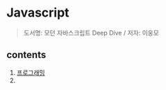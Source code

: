 # Javascript

> 도서명: 모던 자바스크립트 Deep Dive / 저자: 이웅모



## contents

1. [프로그래밍](./Javascript-01_Programming.md)
2. 

